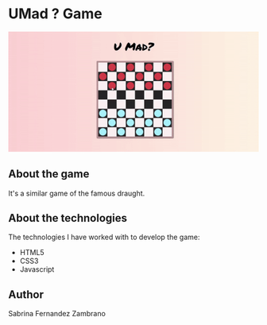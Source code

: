 # UMad ? Game

![](umadgame.gif)

## About the game

It's a similar game of the famous draught.

## About the technologies

The technologies I have worked with to develop the game:
- HTML5
- CSS3
- Javascript

## Author
Sabrina Fernandez Zambrano
